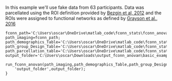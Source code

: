 In this example we'll use fake data from 63 participants. Data was parcellated using the ROI definition provided by [Bezgin et al, 2012](https://pubmed.ncbi.nlm.nih.gov/22521477/) and the ROIs were assigned to functional networks as defined by [Grayson et al., 2016](https://pubmed.ncbi.nlm.nih.gov/27477019/)



```
fconn_path='C:\Users\oscar\OneDrive\matlab_code\fconn_stats\fconn_anova\readme\Data\Basic_example\fconn_63_scanns.mat';
path_imaging=fconn_path;
path_demographics_Table='C:\Users\oscar\OneDrive\matlab_code\fconn_stats\fconn_anova\readme\Data\Basic_example\table_subjects.csv';
path_group_Design_Table='C:\Users\oscar\OneDrive\matlab_code\fconn_stats\fconn_anova\readme\Data\Basic_example\Group_Design_Table.csv';
path_parcellation_table='C:\Users\oscar\OneDrive\matlab_code\fconn_stats\fconn_anova\readme\Data\Basic_example\parcel.mat';
output_folder='C:\Users\oscar\Downloads\output_fconn_anovan\basic_example';

run_fconn_anovan(path_imaging,path_demographics_Table,path_group_Design_Table,path_parcellation_table,...
    'output_folder',output_folder);
}
```